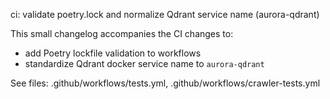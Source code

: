 ci: validate poetry.lock and normalize Qdrant service name (aurora-qdrant)

This small changelog accompanies the CI changes to:
- add Poetry lockfile validation to workflows
- standardize Qdrant docker service name to `aurora-qdrant`

See files: .github/workflows/tests.yml, .github/workflows/crawler-tests.yml
